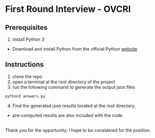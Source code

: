 # First Round Interview - OVCRI

## Prerequisites

1. Install Python 3

- Download and install Python from the official Python [website](https://www.python.org/downloads/)

## Instructions

1. clone the repo
2. open a terminal at the root directory of the project
3. run the following command to generate the output json files

```bash
python3 answers.py
```

4. Find the generated json results located at the root directory.

- pre-computed results are also included with the code.

<br>
Thank you for the opportunity. I hope to be considered for the position.

